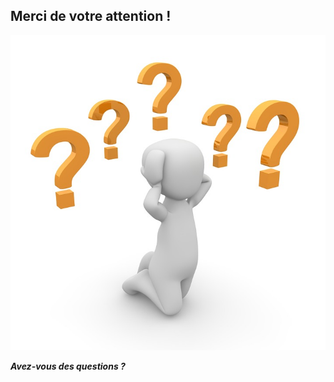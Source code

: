 Merci de votre attention !
--------------------------

![Avez-vous des questions ?](../images/13-merci.jpg "Avez-vous des questions ?")

***Avez-vous des questions ?***
